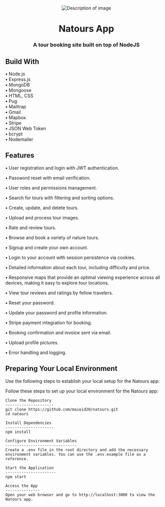 <div align="center">
    <img src="https://github.com/user-attachments/assets/add23d05-c3d9-4ba2-bce2-a962166e627b" alt="Description of image" />
    <h1>Natours App</h1>
    <p><h3> A tour booking site built on top of NodeJS </h3></p>
</div>
<p><h2>Build With</h2></p>
<p>
    <strong>•</strong> Node.js<br>
    <strong>•</strong> Express.js<br>
    <strong>•</strong> MongoDB<br>
    <strong>•</strong> Mongoose<br>
    <strong>•</strong> HTML, CSS<br>
    <strong>•</strong> Pug<br>
    <strong>•</strong> Mailtrap<br>
    <strong>•</strong> Gmail<br>
    <strong>•</strong> Mapbox<br>
    <strong>•</strong> Stripe<br>
    <strong>•</strong> JSON Web Token<br>
    <strong>•</strong> bcrypt<br>
    <strong>•</strong> Nodemailer<br>
<p><h2>Features</h2></p>
<p><strong>•</strong> User registration and login with JWT authentication.</p>
<p><strong>•</strong> Password reset with email verification.</p>
<p><strong>•</strong> User roles and permissions management.</p>
<p><strong>•</strong> Search for tours with filtering and sorting options.</p>
<p><strong>•</strong> Create, update, and delete tours.</p>
<p><strong>•</strong> Upload and process tour images.</p>
<p><strong>•</strong> Rate and review tours.</p>
<p><strong>•</strong> Browse and book a variety of nature tours.</p>
<p><strong>•</strong> Signup and create your own account.</p>
<p><strong>•</strong> Login to your account with session persistence via cookies.</p>
<p><strong>•</strong> Detailed information about each tour, including difficulty and price.</p>
<p><strong>•</strong> Responsive maps that provide an optimal viewing experience across all devices, making it easy to explore tour locations.</p>
<p><strong>•</strong> View tour reviews and ratings by fellow travelers.</p>
<p><strong>•</strong> Reset your password.</p>
<p><strong>•</strong> Update your password and profile information.</p>
<p><strong>•</strong> Stripe payment integration for booking.</p>
<p><strong>•</strong> Booking confirmation and invoice sent via email.</p>
<p><strong>•</strong> Upload profile pictures.</p>
<p><strong>•</strong> Error handling and logging.</p>
<p><h2>Preparing Your Local Environment
</h2></p>
<p>Use the following steps to establish your local setup for the Natours app:
</p>

Follow these steps to set up your local environment for the Natours app:

```plaintext
Clone the Repository
---------------------
git clone https://github.com/maieid20/natours.git
cd natours

Install Dependencies
---------------------
npm install

Configure Environment Variables
-------------------------------
Create a .env file in the root directory and add the necessary environment variables. You can use the .env.example file as a reference.

Start the Application
----------------------
npm start

Access the App
---------------
Open your web browser and go to http://localhost:3000 to view the Natours app.









